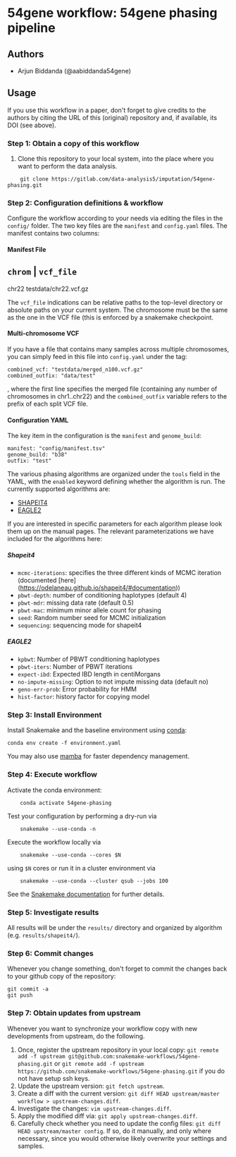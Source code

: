 # 54gene workflow: 54gene phasing pipeline

## Authors

* Arjun Biddanda (@aabiddanda54gene)

## Usage

If you use this workflow in a paper, don't forget to give credits to the authors by citing the URL of this (original) repository and, if available, its DOI (see above).

### Step 1: Obtain a copy of this workflow

1. Clone this repository to your local system, into the place where you want to perform the data analysis.
```
    git clone https://gitlab.com/data-analysis5/imputation/54gene-phasing.git
```

### Step 2: Configuration definitions & workflow

Configure the workflow according to your needs via editing the files in the `config/` folder. The two key files are the `manifest` and `config.yaml` files. The manifest contains two columns:


#### Manifest File

`chrom` | `vcf_file`
-------------------
chr22  testdata/chr22.vcf.gz


The `vcf_file` indications can be relative paths to the top-level directory or absolute paths on your current system. The chromosome must be the same as the one in the VCF file (this is enforced by a snakemake checkpoint.

#### Multi-chromosome VCF

If you have a file that contains many samples across multiple chromosomes, you can simply feed in this file into `config.yaml` under the tag:

```
combined_vcf: "testdata/merged_n100.vcf.gz"
combined_outfix: "data/test"
```

, where the first line specifies the merged file (containing any number of chromosomes in chr1..chr22) and the `combined_outfix` variable refers to the prefix of each split VCF file.

#### Configuration YAML

The key item in the configuration is the `manifest` and `genome_build`:

```
manifest: "config/manifest.tsv"
genome_build: "b38"
outfix: "test"
```

The various phasing algorithms are organized under the `tools` field in the YAML, with the `enabled` keyword defining whether the algorithm is run. The currently supported algorithms are:

* [SHAPEIT4](https://odelaneau.github.io/shapeit4/)
* [EAGLE2](https://alkesgroup.broadinstitute.org/Eagle/)

If you are interested in specific parameters for each algorithm please look them up on the manual pages. The relevant parameterizations we have included for the algorithms here:

##### Shapeit4

* `mcmc-iterations`: specifies the three different kinds of MCMC iteration (documented [here] (https://odelaneau.github.io/shapeit4/#documentation))
* `pbwt-depth`: number of conditioning haplotypes (default 4)
* `pbwt-mdr`: missing data rate (default 0.5)
* `pbwt-mac`: minimum minor allele count for phasing
* `seed`: Random number seed for MCMC initialization
* `sequencing`: sequencing mode for shapeit4

##### EAGLE2

* `kpbwt`: Number of PBWT conditioning haplotypes
* `pbwt-iters`: Number of PBWT iterations
* `expect-ibd`: Expected IBD length in centiMorgans
* `no-impute-missing`: Option to not impute missing data (default no)
* `geno-err-prob`: Error probability for HMM
* `hist-factor`: history factor for copying model


### Step 3: Install Environment

Install Snakemake and the baseline environment using [conda](https://conda.io/projects/conda/en/latest/user-guide/install/index.html):

```
conda env create -f environment.yaml
```

You may also use [mamba](https://github.com/mamba-org/mamba) for faster dependency management.

### Step 4: Execute workflow

Activate the conda environment:
```
    conda activate 54gene-phasing
```
Test your configuration by performing a dry-run via
```
    snakemake --use-conda -n
```
Execute the workflow locally via
```
    snakemake --use-conda --cores $N
```
using `$N` cores or run it in a cluster environment via
```
    snakemake --use-conda --cluster qsub --jobs 100
```
See the [Snakemake documentation](https://snakemake.readthedocs.io/en/stable/executable.html) for further details.

### Step 5: Investigate results

All results will be under the `results/` directory and organized by algorithm (e.g. `results/shapeit4/`).

### Step 6: Commit changes

Whenever you change something, don't forget to commit the changes back to your github copy of the repository:

    git commit -a
    git push

### Step 7: Obtain updates from upstream

Whenever you want to synchronize your workflow copy with new developments from upstream, do the following.

1. Once, register the upstream repository in your local copy: `git remote add -f upstream git@github.com:snakemake-workflows/54gene-phasing.git` or `git remote add -f upstream https://github.com/snakemake-workflows/54gene-phasing.git` if you do not have setup ssh keys.
2. Update the upstream version: `git fetch upstream`.
3. Create a diff with the current version: `git diff HEAD upstream/master workflow > upstream-changes.diff`.
4. Investigate the changes: `vim upstream-changes.diff`.
5. Apply the modified diff via: `git apply upstream-changes.diff`.
6. Carefully check whether you need to update the config files: `git diff HEAD upstream/master config`. If so, do it manually, and only where necessary, since you would otherwise likely overwrite your settings and samples.
